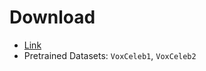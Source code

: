 # Download

- [Link](https://huggingface.co/jungjee/RawNet3)
- Pretrained Datasets: `VoxCeleb1`, `VoxCeleb2`
